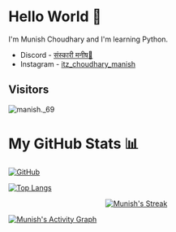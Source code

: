 # Hello World 👋




I'm Munish Choudhary and I'm learning Python.





- Discord - [संस्कारी मनीष🥀](https://discord.com/users/1097266765261701281)
- Instagram - [itz_choudhary_manish](https://instagram.com/itz_choudhary_manish)



## Visitors
![manish._69](https://profile-counter.glitch.me/munishkhatri720/count.svg)


# My GitHub Stats 📊

[![GitHub](https://github-readme-stats.vercel.app/api?username=munishkhatri720&show_icons=true&theme=dark&show=reviews,discussions_started,discussions_answered,prs_merged,prs_merged_percentage)](https://github.com/munishkhatri720)

[![Top Langs](https://github-readme-stats.vercel.app/api/top-langs/?username=munishkhatri720&show_icons=true&theme=dark&layout=compact)](https://github.com/munishkhatri720)


</span>

<p align="center">
    <a href="https://github.com/munishkhatri720/github-readme-streak-stats">
        <img title="🔥 Get streak stats for your profile at git.io/streak-stats" alt="Munish's Streak" src="https://github-readme-streak-stats.herokuapp.com/?user=munishkhatri720&theme=black-ice&hide_border=true&stroke=0000&background=060A0CD0"/>
    </a>
</p>
<a href="https://github.com/munishkhatri720/github-readme-activity-graph"><img alt="Munish's Activity Graph" src="https://github-readme-activity-graph.vercel.app/graph?username=munishkhatri720&theme=react" /></a>
